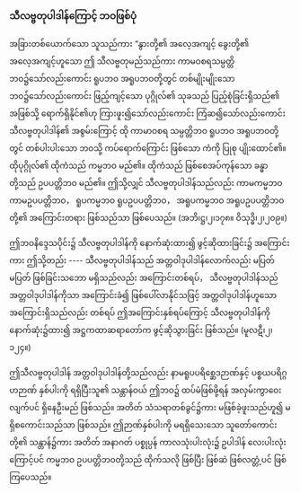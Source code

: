 ### သီလဗ္ဗတုပါဒါန်ကြောင့် ဘဝဖြစ်ပုံ

အခြားတစ်ယောက်သော သူသည်ကား “နွားတို့၏ အလေ့အကျင့် ခွေးတို့၏ အလေ့အကျင့်ဟူသော ဤ သီလဗ္ဗတုမည်သည်ကား ကာမဝစရသမ္ပတ္တိဘဝ၌သော်လည်းကောင်း ရူပဘဝ အရူပဘဝတို့တွင် တစ်မျိုးမျိုးသော ဘဝ၌သော်လည်းကောင်း ဖြည့်ကျင့်သော ပုဂ္ဂိုလ်၏ သုခသည် ပြည့်စုံခြင်းရှိသည်၏ အဖြစ်သို့ ရောက်ရှိနိုင်၏ဟု ကြားဖူး၍သော်လည်းကောင်း ကြံဆ၍သော်လည်းကောင်း သီလဗ္ဗတုပါဒါန်၏ အစွမ်းကြောင့် ထို ကာမာဝစရ သမ္ပတ္တိဘဝ ရူပဘဝ အရူပဘဝတို့တွင် တစ်ပါးပါးသော ဘဝသို့ ကပ်ရောက်ကြောင်း ဖြစ်သော ကံကို ပြုစု ပျိုးထောင်၏။ 
ထိုပုဂ္ဂိုလ်၏ ထိုကံသည် ကမ္မဘဝ မည်၏။ 
ထိုကံသည် ဖြစ်စေအပ်ကုန်သော ခန္ဓာတို့သည် ဥပပတ္တိဘဝ မည်၏။ 
ဤသို့လျှင် သီလဗ္ဗတုပါဒါန်သည်လည်း ကာမကမ္မဘဝ ကာမဥပပတ္တိဘဝ， ရူပကမ္မဘဝ ရူပဥပပတ္တိဘဝ， အရူပကမ္မဘဝ အရူပဥပပတ္တိဘဝတို့၏ အကြောင်းတရား ဖြစ်သည်သာ ဖြစ်ပေသည်။
(အဘိ၊ဋ္ဌ၊၂၊၁၇၈။ ဝိသုဒ္ဓိ၊၂၊၂၀၉။)

ဤဘဝနိဒ္ဒေသပိုင်း၌ သီလဗ္ဗတုပါဒါန်ကို နောက်ဆုံးထား၍ ဖွင့်ဆိုထားခြင်း၌ အကြောင်းကား ဤသို့တည်း ---- သီလဗ္ဗတုပါဒါန်သည် အတ္တဝါဒုပါဒါန်လောက်လည်း မပြတ်မပြတ် ဖြစ်ခြင်းသဘော မရှိသည်လည်း အကြောင်းတစ်ရပ်， သီလဗ္ဗတုပါဒါန်သည် အတ္တဝါဒုပါဒါန်ကိုသာ အကြောင်းခံ၍ ဖြစ်ပေါ်လာနိုင်သဖြင့် အတ္တဝါဒုပါဒါန်ဟူသော အကြောင်းရှိသည်လည်း တစ်ရပ် ဤအကြောင်းနှစ်ရပ်ကြောင့် သီလဗ္ဗတုပါဒါန်ကို နောက်ဆုံး၌ထား၍ အဋ္ဌကထာဆရာတော်က ဖွင့်ဆိုသွားခြင်း ဖြစ်သည်။ (မူလဋီ၊၂၊၁၂၄။)

ဤသီလဗ္ဗတုပါဒါန် အတ္တဝါဒုပါဒါန်တို့သည်လည်း နာမရူပပရိစ္ဆေဒဉာဏ်နှင့် ပစ္စယပရိဂ္ဂဟဉာဏ် နှစ်ပါးကို ရရှိပြီးသူ၏ သန္တာန်ဝယ် ဤဘဝ၌ ထပ်မံဖြစ်ဖို့ရန် အလှမ်းကွာဝေးလျက်ပင် ရှိနေဦးမည် ဖြစ်သည်။ 
အတိတ် သံသရာတစ်ခွင်၌ကား မဖြစ်ခဲ့ဖူးသည်ဟူ၍ မရှိစကောင်းသည်သာ ဖြစ်သည်။ 
ဤဉာဏ်နှစ်ပါးကို မရရှိသေးသော သူတော်ကောင်းတို့၏ သန္တာန်၌ကား အတိတ် အနာဂတ် ပစ္စုပ္ပန် ကာလသုံးပါးလုံး၌ ဥပါဒါန် လေးပါးလုံးကြောင့်ပင် ကမ္မဘဝ ဥပပတ္တိဘဝတို့သည် ထိုက်သလို ဖြစ်ပြီး ဖြစ်ဆဲ ဖြစ်လတ္တံ့ပင် ဖြစ်ကြပေသည်။